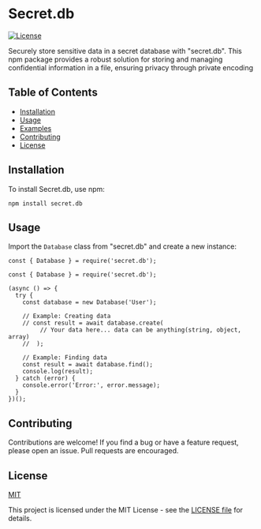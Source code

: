 # Secret.db

[![License](https://img.shields.io/badge/license-MIT-blue.svg)](LICENSE)

Securely store sensitive data in a secret database with "secret.db". This npm package provides a robust solution for storing and managing confidential information in a file, ensuring privacy through private encoding

## Table of Contents
- [Installation](#installation)
- [Usage](#usage)
- [Examples](#examples)
- [Contributing](#contributing)
- [License](#license)

## Installation

To install Secret.db, use npm:

```
npm install secret.db
```

## Usage

Import the `Database` class from "secret.db" and create a new instance:

```
const { Database } = require('secret.db');

const { Database } = require('secret.db');

(async () => {
  try {
    const database = new Database('User');

    // Example: Creating data
    // const result = await database.create(
         // Your data here... data can be anything(string, object, array)
    //  );

    // Example: Finding data
    const result = await database.find();
    console.log(result);
  } catch (error) {
    console.error('Error:', error.message);
  }
})();
```

## Contributing

Contributions are welcome! If you find a bug or have a feature request, please open an issue. Pull requests are encouraged.

## License

[MIT](./LICENSE)

This project is licensed under the MIT License - see the [LICENSE file](./LICENSE) for details.

